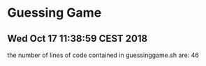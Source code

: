 # Guessing Game
## Wed Oct 17 11:38:59 CEST 2018
the number of lines of code contained in guessinggame.sh are:
46
